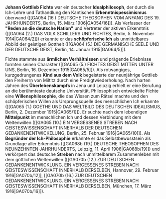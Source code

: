 
**Johann Gottlieb Fichte** war ein deutscher **Idealphilosoph**, der durch die Ich-Lehre und Tathandlung den Kantischen **Erkenntnispessimismus** überwand ([[GA054 (16.) DEUTSCHE THEOSOPHEN VOM ANFANG DES 19. JAHRHUNDERTS, Berlin, 15. März 1906|GA054/16]]). Als Verfasser der **"Reden an die deutsche Nation"** und Vertreter der aktiven Erkenntnis ([[GA064 (2.) DAS VOLK SCHILLERS UND FICHTES, Berlin, 5. November 1914|GA064/2]]) erkannte er das **schöpferische Ich** als unmittelbares Abbild der geistigen Gottheit ([[GA064 (5.) DIE GERMANISCHE SEELE UND DER DEUTSCHE GEIST, Berlin, 14. Januar 1915|GA064/5]]).

Fichte stammte aus **ärmlichen Verhältnissen** und prägende Erlebnisse formten seinen Charakter ([[GA065 (5.) FICHTES GEIST MITTEN UNTER UNS, Berlin, 16. Dezember 1915|GA065/5]]). Als rotwangiges, kurzgedrungenes **Kind aus dem Volk** begeisterte der neunjährige Gottlieb den Freiherrn von Miltitz durch eine Predigtwiederholung. Nach harten Jahren des **Überlebenskampfs** in Jena und Leipzig erhielt er eine Berufung an die berühmteste deutsche Universität. Philosophisch entwickelte Fichte eine **Willensphilosophie**, die das Wissen zum Rätsel machte und den schöpferischen Willen als Ursprungsquelle des menschlichen Ich erkannte ([[GA065 (1.) GOETHE UND DAS WELTBILD DES DEUTSCHEN IDEALISMUS, Berlin, 2. Dezember 1915|GA065/1]]). Er suchte nach dem lebendigen **Mittelpunkt** im menschlichen Ich und dessen Verbindung mit dem Weltenwillen ([[GA065 (10.) EIN VERGESSENES STREBEN NACH GEISTESWISSENSCHAFT INNERHALB DER DEUTSCHEN GEDANKENENTWICKELUNG, Berlin, 25. Februar 1916|GA065/10]]). Als **Begründer der Ich-Philosophie** erkannte er das Selbstbewusstsein als Grundlage aller Erkenntnis ([[GA068b (19.) DEUTSCHE THEOSOPHEN DES NEUNZEHNTEN JAHRHUNDERTS, Leipzig, 11. April 1906|GA068b/19]]) und verkörpert das deutsche **Streben** nach unmittelbarem Zusammenleben mit dem göttlichen Weltenwillen ([[GA070b (12.) ZUR DEUTSCHEN GEDANKENENTWICKLUNG. EIN VERGESSENES STREBEN NACH GEISTESWISSENSCHAFT INNERHALB DERSELBEN, Hannover, 29. Februar 1916|GA070b/12]], [[GA070b (16.) ZUR DEUTSCHEN GEDANKENENTWICKLUNG. EIN VERGESSENES STREBEN NACH GEISTESWISSENSCHAFT INNERHALB DERSELBEN, München, 17. März 1916|GA070b/16]]).
